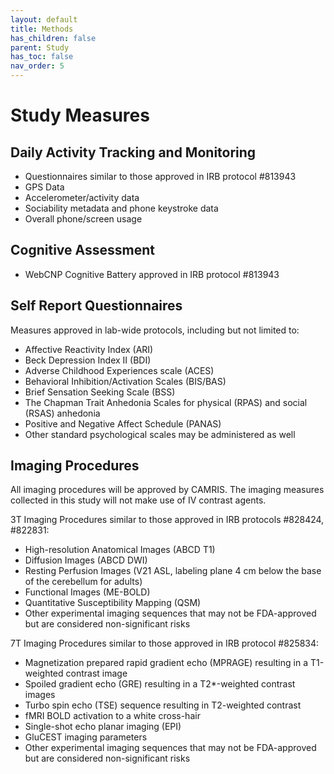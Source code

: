 ```yaml
---
layout: default
title: Methods
has_children: false
parent: Study
has_toc: false
nav_order: 5
---
```


# Study Measures

## Daily Activity Tracking and Monitoring
- Questionnaires similar to those approved in IRB protocol #813943 
- GPS Data
- Accelerometer/activity data
- Sociability metadata and phone keystroke data
- Overall phone/screen usage

## Cognitive Assessment
- WebCNP Cognitive Battery approved in IRB protocol #813943

## Self Report Questionnaires
Measures approved in lab-wide protocols, including but not limited to:
- Affective Reactivity Index (ARI)
- Beck Depression Index II (BDI)
- Adverse Childhood Experiences scale (ACES)
- Behavioral Inhibition/Activation Scales (BIS/BAS) 
- Brief Sensation Seeking Scale (BSS)
- The Chapman Trait Anhedonia Scales for physical (RPAS) and social (RSAS) anhedonia
- Positive and Negative Affect Schedule (PANAS)
- Other standard psychological scales may be administered as well

## Imaging Procedures
All imaging procedures will be approved by CAMRIS. The imaging measures collected in this study will not make use of IV contrast agents. 

3T Imaging Procedures similar to those approved in IRB protocols #828424, #822831:
- High-resolution Anatomical Images (ABCD T1)
- Diffusion Images (ABCD DWI)
- Resting Perfusion Images (V21 ASL, labeling plane 4 cm below the base of the cerebellum for adults)
- Functional Images (ME-BOLD)
- Quantitative Susceptibility Mapping (QSM)
- Other experimental imaging sequences that may not be FDA-approved but are considered non-significant risks

7T Imaging Procedures similar to those approved in IRB protocol #825834:
- Magnetization prepared rapid gradient echo (MPRAGE) resulting in a T1-weighted contrast image 
- Spoiled gradient echo (GRE) resulting in a T2*-weighted contrast images
- Turbo spin echo (TSE) sequence resulting in T2-weighted contrast
- fMRI BOLD activation to a white cross-hair
- Single-shot echo planar imaging (EPI) 
- GluCEST imaging parameters 
- Other experimental imaging sequences that may not be FDA-approved but are considered non-significant risks
